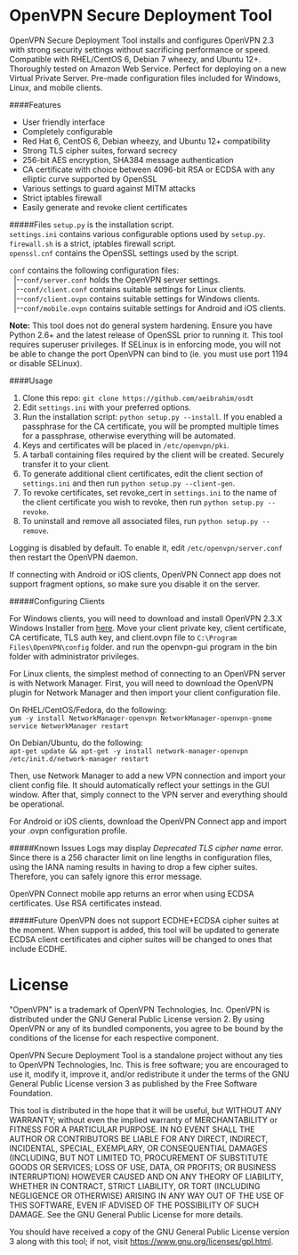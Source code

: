 OpenVPN Secure Deployment Tool
=======
OpenVPN Secure Deployment Tool installs and configures OpenVPN 2.3 with strong security settings without sacrificing performance or speed. Compatible with RHEL/CentOS 6, Debian 7 wheezy, and Ubuntu 12+. Thoroughly tested on Amazon Web Service. Perfect for deploying on a new Virtual Private Server. Pre-made configuration files included for Windows, Linux, and mobile clients. 

####Features
* User friendly interface
* Completely configurable
* Red Hat 6, CentOS 6, Debian wheezy, and Ubuntu 12+ compatibility
* Strong TLS cipher suites, forward secrecy
* 256-bit AES encryption, SHA384 message authentication
* CA certificate with choice between 4096-bit RSA or ECDSA with any elliptic curve supported by OpenSSL
* Various settings to guard against MITM attacks
* Strict iptables firewall
* Easily generate and revoke client certificates

#####Files
`setup.py` is the installation script.<br>
`settings.ini` contains various configurable options used by `setup.py`.<br>
`firewall.sh` is a strict, iptables firewall script.<br> 
`openssl.cnf` contains the OpenSSL settings used by the script.<br>

`conf` contains the following configuration files:<br>
&nbsp;&nbsp;|--`conf/server.conf` holds the OpenVPN server settings.<br>
&nbsp;&nbsp;|--`conf/client.conf` contains suitable settings for Linux clients.<br>
&nbsp;&nbsp;|--`conf/client.ovpn` contains suitable settings for Windows clients.<br>
&nbsp;&nbsp;|--`conf/mobile.ovpn` contains suitable settings for Android and iOS clients.

**Note:** This tool does not do general system hardening. Ensure you have Python 2.6+ and the latest release of OpenSSL prior to running it. This tool requires superuser privileges. If SELinux is in enforcing mode, you will not be able to change the port OpenVPN can bind to (ie. you must use port 1194 or disable SELinux).

####Usage
1. Clone this repo: `git clone https://github.com/aeibrahim/osdt`
2. Edit `settings.ini` with your preferred options.
3. Run the installation script: `python setup.py --install`. If you enabled a passphrase for the CA certificate, you will be prompted multiple times for a passphrase, otherwise everything will be automated.
4. Keys and certificates will be placed in `/etc/openvpn/pki`.
5. A tarball containing files required by the client will be created. Securely transfer it to your client. 
6. To generate additional client certificates, edit the client section of `settings.ini` and then run `python setup.py --client-gen`.
7. To revoke certificates, set revoke_cert in `settings.ini` to the name of the client certificate you wish to revoke, then run `python setup.py --revoke`.
8. To uninstall and remove all associated files, run `python setup.py --remove`.

Logging is disabled by default. To enable it, edit `/etc/openvpn/server.conf` then restart the OpenVPN daemon.

If connecting with Android or iOS clients, OpenVPN Connect app does not support fragment options, so make sure you disable it on the server.

#####Configuring Clients

For Windows clients, you will need to download and install OpenVPN 2.3.X Windows Installer from <a href="http://openvpn.net/index.php/download/community-downloads.html" target="_blank">here</a>. Move your client private key, client certificate, CA certificate, TLS auth key, and client.ovpn file to `C:\Program Files\OpenVPN\config` folder. and run the openvpn-gui program in the bin folder with administrator privileges.

For Linux clients, the simplest method of connecting to an OpenVPN server is with Network Manager. First, you will need to download the OpenVPN plugin for Network Manager and then import your client configuration file.

On RHEL/CentOS/Fedora, do the following:<br>
`yum -y install NetworkManager-openvpn NetworkManager-openvpn-gnome`<br>
`service NetworkManager restart`<br>

On Debian/Ubuntu, do the following:<br>
`apt-get update && apt-get -y install network-manager-openvpn`<br>
`/etc/init.d/network-manager restart`<br>

Then, use Network Manager to add a new VPN connection and import your client config file. It should automatically reflect your settings in the GUI window. After that, simply connect to the VPN server and everything should be operational.

For Android or iOS clients, download the OpenVPN Connect app and import your .ovpn configuration profile.

#####Known Issues
Logs may display *Deprecated TLS cipher name* error. Since there is a 256 character limit on line lengths in configuration files, using the IANA naming results in having to drop a few cipher suites. Therefore, you can safely ignore this error message.

OpenVPN Connect mobile app returns an error when using ECDSA certificates. Use RSA certificates instead.

#####Future
OpenVPN does not support ECDHE+ECDSA cipher suites at the moment. When support is added, this tool will be updated to generate ECDSA client certificates and cipher suites will be changed to ones that include ECDHE.

License
=======
"OpenVPN" is a trademark of OpenVPN Technologies, Inc. OpenVPN is distributed under the GNU General Public License version 2. By using OpenVPN or any of its bundled components, you agree to be bound by the conditions of the license for each respective component.

OpenVPN Secure Deployment Tool is a standalone project without any ties to OpenVPN Technologies, Inc. This is free software; you are encouraged to use it, modify it, improve it, and/or redistribute it under the terms of the GNU General Public License version 3 as published by the Free Software Foundation.

This tool is distributed in the hope that it will be useful, but WITHOUT ANY WARRANTY; without even the implied warranty of MERCHANTABILITY or FITNESS FOR A PARTICULAR PURPOSE. IN NO EVENT SHALL THE AUTHOR OR CONTRIBUTORS BE LIABLE FOR ANY DIRECT, INDIRECT, INCIDENTAL, SPECIAL, EXEMPLARY, OR CONSEQUENTIAL DAMAGES (INCLUDING, BUT NOT LIMITED TO, PROCUREMENT OF SUBSTITUTE GOODS OR SERVICES; LOSS OF USE, DATA, OR PROFITS; OR BUSINESS INTERRUPTION) HOWEVER CAUSED AND ON ANY THEORY OF LIABILITY, WHETHER IN CONTRACT, STRICT LIABILITY, OR TORT (INCLUDING NEGLIGENCE OR OTHERWISE) ARISING IN ANY WAY OUT OF THE USE OF THIS SOFTWARE, EVEN IF ADVISED OF THE POSSIBILITY OF SUCH DAMAGE. See the GNU General Public License for more details.

You should have received a copy of the GNU General Public License version 3 along with this tool; if not, visit
https://www.gnu.org/licenses/gpl.html.
